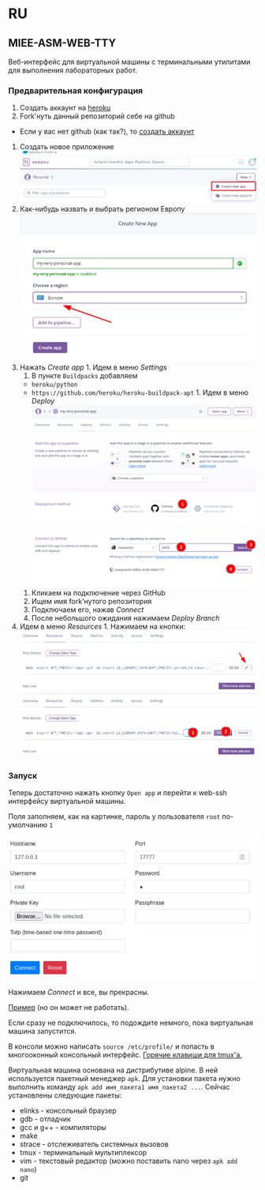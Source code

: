 # RU
## MIEE-ASM-WEB-TTY

Веб-интерфейс для виртуальной машины с терминальными утилитами для выполнения лабораторных работ.

### Предварительная конфигурация

1. Создать аккаунт на [heroku](https://www.heroku.com/)
1. Fork'нуть данный репозиторий себе на github
  + Если у вас нет github (как так?), то [создать аккаунт](https://github.com/)
1. Создать новое приложение ![Create new app](images/new_app.png)
  1. Как-нибудь назвать и выбрать регионом Европу ![new app setup](images/new_app_step_1.png)
  1. Нажать *Create app*
    1. Идем в меню *Settings*
      1. В пункте `Buildpacks` добавляем
        + `heroku/python` 
        + `https://github.com/heroku/heroku-buildpack-apt` 
    1. Идем в меню *Deploy* 
   ![repo connection](images/repo_connect.png)
      1. Кликаем на подключение через GitHub
      1. Ищем имя fork'нутого репозитория
      1. Подключаем его, нажав *Connect*
      1. После небольшого ожидания нажимаем *Deploy Branch*
   1. Идем в меню *Resources*
    1. Нажимаем на кнопки: 
     ![edit](images/resources_edit.png)
     ![confirm](images/resources_confirm.png)

### Запуск

Теперь достаточно нажать кнопку `Open app` и перейти к web-ssh интерфейсу виртуальной машины.

Поля заполняем, как на картинке, пароль у пользователя `root` по-умолчанию `1`

![wssh](images/wssh.png)

Нажимаем *Connect* и все, вы прекрасны.

[Пример](https://miee-asm-web-tty.herokuapp.com/) (но он может не работать).

Если сразу не подключилось, то подождите немного, пока виртуальная машина запустится.

В консоли можно написать `source /etc/profile/` и попасть в многооконный консольный интерфейс.
[Горячие клавиши для tmux'a.](https://github.com/dennyzhang/cheatsheet-tmux-A4)

Виртуальная машина основана на дистрибутиве alpine.
В ней используется пакетный менеджер `apk`.
Для установки пакета нужно выполнить команду `apk add имя_пакета1 имя_пакета2 ...`.
Сейчас установлены следующие пакеты:
 + elinks - консольный браузер
 + gdb - отладчик
 + gcc и g++ - компиляторы
 + make
 + strace - отслеживатель системных вызовов
 + tmux - терминальный мультиплексор
 + vim - текстовый редактор (можно поставить nano через `apk add nano`)
 + git

